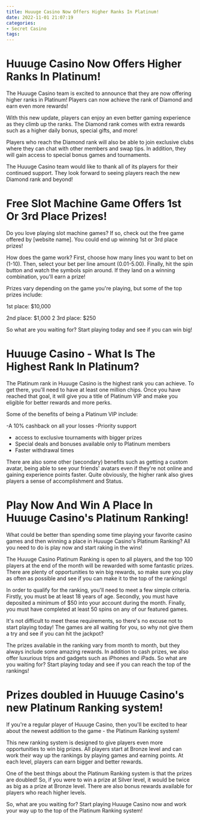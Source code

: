 ```yaml
---
title: Huuuge Casino Now Offers Higher Ranks In Platinum!
date: 2022-11-01 21:07:19
categories:
- Secret Casino
tags:
---
```



#  Huuuge Casino Now Offers Higher Ranks In Platinum!

The Huuuge Casino team is excited to announce that they are now offering higher ranks in Platinum! Players can now achieve the rank of Diamond and earn even more rewards!

With this new update, players can enjoy an even better gaming experience as they climb up the ranks. The Diamond rank comes with extra rewards such as a higher daily bonus, special gifts, and more!

Players who reach the Diamond rank will also be able to join exclusive clubs where they can chat with other members and swap tips. In addition, they will gain access to special bonus games and tournaments.

The Huuuge Casino team would like to thank all of its players for their continued support. They look forward to seeing players reach the new Diamond rank and beyond!

#  Free Slot Machine Game Offers 1st Or 3rd Place Prizes!

Do you love playing slot machine games? If so, check out the free game offered by [website name]. You could end up winning 1st or 3rd place prizes!

How does the game work? First, choose how many lines you want to bet on (1-10). Then, select your bet per line amount (0.01-5.00). Finally, hit the spin button and watch the symbols spin around. If they land on a winning combination, you'll earn a prize!

Prizes vary depending on the game you're playing, but some of the top prizes include:

1st place: $10,000

2nd place: $1,000
2 3rd place: $250

So what are you waiting for? Start playing today and see if you can win big!

#  Huuuge Casino - What Is The Highest Rank In Platinum?

The Platinum rank in Huuuge Casino is the highest rank you can achieve. To get there, you'll need to have at least one million chips. Once you have reached that goal, it will give you a title of Platinum VIP and make you eligible for better rewards and more perks.

Some of the benefits of being a Platinum VIP include:

-A 10% cashback on all your losses
-Priority support
- access to exclusive tournaments with bigger prizes
- Special deals and bonuses available only to Platinum members
- Faster withdrawal times

There are also some other (secondary) benefits such as getting a custom avatar, being able to see your friends' avatars even if they're not online and gaining experience points faster. Quite obviously, the higher rank also gives players a sense of accomplishment and Status.

#  Play Now And Win A Place In Huuuge Casino's Platinum Ranking!

What could be better than spending some time playing your favorite casino games and then winning a place in Huuuge Casino's Platinum Ranking? All you need to do is play now and start raking in the wins!

The Huuuge Casino Platinum Ranking is open to all players, and the top 100 players at the end of the month will be rewarded with some fantastic prizes. There are plenty of opportunities to win big rewards, so make sure you play as often as possible and see if you can make it to the top of the rankings!

In order to qualify for the ranking, you'll need to meet a few simple criteria. Firstly, you must be at least 18 years of age. Secondly, you must have deposited a minimum of $50 into your account during the month. Finally, you must have completed at least 50 spins on any of our featured games.

It's not difficult to meet these requirements, so there's no excuse not to start playing today! The games are all waiting for you, so why not give them a try and see if you can hit the jackpot?

The prizes available in the ranking vary from month to month, but they always include some amazing rewards. In addition to cash prizes, we also offer luxurious trips and gadgets such as iPhones and iPads. So what are you waiting for? Start playing today and see if you can reach the top of the rankings!

#  Prizes doubled in Huuuge Casino's new Platinum Ranking system!

If you're a regular player of Huuuge Casino, then you'll be excited to hear about the newest addition to the game - the Platinum Ranking system!

This new ranking system is designed to give players even more opportunities to win big prizes. All players start at Bronze level and can work their way up the rankings by playing games and earning points. At each level, players can earn bigger and better rewards.

One of the best things about the Platinum Ranking system is that the prizes are doubled! So, if you were to win a prize at Silver level, it would be twice as big as a prize at Bronze level. There are also bonus rewards available for players who reach higher levels.

So, what are you waiting for? Start playing Huuuge Casino now and work your way up to the top of the Platinum Ranking system!